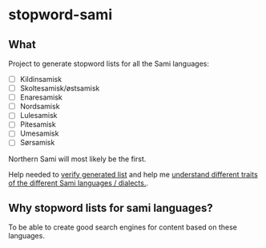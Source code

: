 # stopword-sami
## What
Project to generate stopword lists for all the Sami languages:
* [ ] Kildinsamisk
* [ ] Skoltesamisk/østsamisk
* [ ] Enaresamisk
* [ ] Nordsamisk
* [ ] Lulesamisk
* [ ] Pitesamisk
* [ ] Umesamisk
* [ ] Sørsamisk

Northern Sami will most likely be the first.

Help needed to [verify generated list](https://github.com/eklem/stopword-sami/issues/3) and help me [understand different traits of the different Sami languages / dialects.](https://github.com/eklem/stopword-sami/issues/6).

## Why stopword lists for sami languages?
To be able to create good search engines for content based on these languages.
